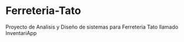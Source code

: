 # Ferreteria-Tato
Proyecto de Analisis y Diseño de sistemas para Ferreteria Tato llamado InventariApp
